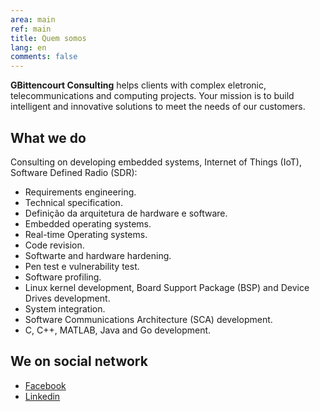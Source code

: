 ```yaml
---
area: main
ref: main
title: Quem somos
lang: en
comments: false
---
```


**GBittencourt Consulting** helps clients with  complex eletronic, telecommunications and computing projects. Your mission is to build intelligent and innovative solutions to meet the needs of our customers. 

## What we do

Consulting on developing embedded systems, Internet of Things (IoT), Software Defined Radio (SDR):

* Requirements engineering.
* Technical specification.
* Definição da arquitetura de hardware e software.
* Embedded operating systems.
* Real-time Operating systems.
* Code revision.
* Softwarte and hardware hardening.
* Pen test e vulnerability test.
* Software profiling.
* Linux kernel development, Board Support Package (BSP) and Device Drives development.
* System integration.
* Software Communications Architecture (SCA) development.
* C, C++, MATLAB, Java and Go development.

## We on social network

* [Facebook](https://www.facebook.com/GBittencourtConsultoria/)
* [Linkedin](https://www.linkedin.com/company/gbittencourt/)